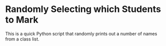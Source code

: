 # Randomly Selecting which Students to Mark

This is a quick Python script that randomly prints out a number of names from a class list.  